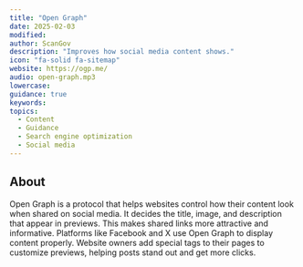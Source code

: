 ```yaml
---
title: "Open Graph"
date: 2025-02-03
modified: 
author: ScanGov
description: "Improves how social media content shows."
icon: "fa-solid fa-sitemap"
website: https://ogp.me/
audio: open-graph.mp3
lowercase: 
guidance: true
keywords: 
topics:
  - Content
  - Guidance
  - Search engine optimization
  - Social media
---
```


## About

Open Graph is a protocol that helps websites control how their content look when shared on social media. It decides the title, image, and description that appear in previews. This makes shared links more attractive and informative. Platforms like Facebook and X use Open Graph to display content properly. Website owners add special tags to their pages to customize previews, helping posts stand out and get more clicks.